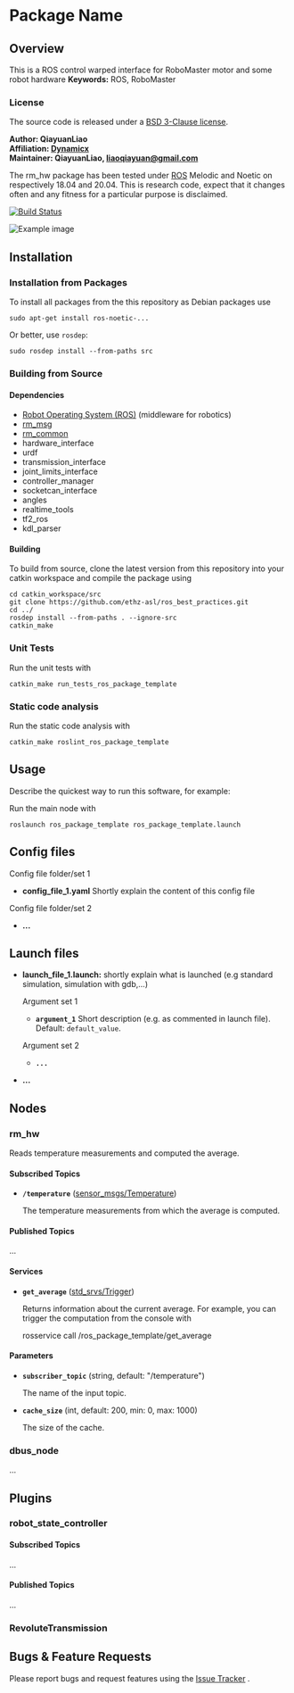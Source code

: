 # Package Name

## Overview

This is a ROS control warped interface for RoboMaster motor and some robot hardware
**Keywords:** ROS, RoboMaster

### License

The source code is released under a [BSD 3-Clause license](LICENSE).

**Author: QiayuanLiao<br />
Affiliation: [Dynamicx]()<br />
Maintainer: QiayuanLiao, liaoqiayuan@gmail.com**

The rm_hw package has been tested under [ROS] Melodic and Noetic on respectively 18.04 and 20.04. This is research code,
expect that it changes often and any fitness for a particular purpose is disclaimed.

[![Build Status](http://rsl-ci.ethz.ch/buildStatus/icon?job=ros_best_practices)](http://rsl-ci.ethz.ch/job/ros_best_practices/)

![Example image](doc/example.jpg)

[comment]: <> (### Publications)

[comment]: <> (If you use this work in an academic context, please cite the following publication&#40;s&#41;:)

[comment]: <> (* P. Fankhauser, M. Bloesch, C. Gehring, M. Hutter, and R. Siegwart: **PAPER TITLE**. IEEE/RSJ International Conference)

[comment]: <> (  on Intelligent Robots and Systems &#40;IROS&#41;, 2015. &#40;[PDF]&#40;http://dx.doi.org/10.3929/ethz-a-010173654&#41;&#41;)

[comment]: <> (        @inproceedings{Fankhauser2015,)

[comment]: <> (            author = {Fankhauser, P\'{e}ter and Hutter, Marco},)

[comment]: <> (            booktitle = {IEEE/RSJ International Conference on Intelligent Robots and Systems &#40;IROS&#41;},)

[comment]: <> (            title = {{PAPER TITLE}},)

[comment]: <> (            publisher = {IEEE},)

[comment]: <> (            year = {2015})

[comment]: <> (        })

## Installation

### Installation from Packages

To install all packages from the this repository as Debian packages use

    sudo apt-get install ros-noetic-...

Or better, use `rosdep`:

	sudo rosdep install --from-paths src

### Building from Source

#### Dependencies

- [Robot Operating System (ROS)](http://wiki.ros.org) (middleware for robotics)
- [rm_msg](https://github.com/gdut-dynamic-x/rm_msgs)
- [rm_common](https://github.com/gdut-dynamic-x/rm_common)
- hardware_interface
- urdf
- transmission_interface
- joint_limits_interface
- controller_manager
- socketcan_interface
- angles
- realtime_tools
- tf2_ros
- kdl_parser

#### Building

To build from source, clone the latest version from this repository into your catkin workspace and compile the package
using

	cd catkin_workspace/src
	git clone https://github.com/ethz-asl/ros_best_practices.git
	cd ../
	rosdep install --from-paths . --ignore-src
	catkin_make

[comment]: <> (### Running in Docker)

[comment]: <> (Docker is a great way to run an application with all dependencies and libraries bundles together. Make sure)

[comment]: <> (to [install Docker]&#40;https://docs.docker.com/get-docker/&#41; first.)

[comment]: <> (First, spin up a simple container:)

[comment]: <> (	docker run -ti --rm --name ros-container ros:noetic bash)

[comment]: <> (This downloads the `ros:noetic` image from the Docker Hub, indicates that it requires an interactive terminal &#40;`-t, -i`&#41;)

[comment]: <> (, gives it a name &#40;`--name`&#41;, removes it after you exit the container &#40;`--rm`&#41; and runs a command &#40;`bash`&#41;.)

[comment]: <> (Now, create a catkin workspace, clone the package, build it, done!)

[comment]: <> (	apt-get update && apt-get install -y git)

[comment]: <> (	mkdir -p /ws/src && cd /ws/src)

[comment]: <> (	git clone https://github.com/leggedrobotics/ros_best_practices.git)

[comment]: <> (	cd ..)

[comment]: <> (	rosdep install --from-path src)

[comment]: <> (	catkin_make)

[comment]: <> (	source devel/setup.bash)

[comment]: <> (	roslaunch ros_package_template ros_package_template.launch)

### Unit Tests

Run the unit tests with

	catkin_make run_tests_ros_package_template

### Static code analysis

Run the static code analysis with

	catkin_make roslint_ros_package_template

## Usage

Describe the quickest way to run this software, for example:

Run the main node with

	roslaunch ros_package_template ros_package_template.launch

## Config files

Config file folder/set 1

* **config_file_1.yaml** Shortly explain the content of this config file

Config file folder/set 2

* **...**

## Launch files

* **launch_file_1.launch:** shortly explain what is launched (e.g standard simulation, simulation with gdb,...)

  Argument set 1

    - **`argument_1`** Short description (e.g. as commented in launch file). Default: `default_value`.

  Argument set 2

    - **`...`**

* **...**

## Nodes

### rm_hw

Reads temperature measurements and computed the average.

#### Subscribed Topics

* **`/temperature`** ([sensor_msgs/Temperature])

  The temperature measurements from which the average is computed.

#### Published Topics

...

#### Services

* **`get_average`** ([std_srvs/Trigger])

  Returns information about the current average. For example, you can trigger the computation from the console with

  	rosservice call /ros_package_template/get_average

#### Parameters

* **`subscriber_topic`** (string, default: "/temperature")

  The name of the input topic.

* **`cache_size`** (int, default: 200, min: 0, max: 1000)

  The size of the cache.

### dbus_node

...

## Plugins

### robot_state_controller

#### Subscribed Topics

...

#### Published Topics

...

### RevoluteTransmission

## Bugs & Feature Requests

Please report bugs and request features using the [Issue Tracker](https://github.com/gdut-dynamic-x/rm_template/issues)
.


[ROS]: http://www.ros.org

[rviz]: http://wiki.ros.org/rviz

[Eigen]: http://eigen.tuxfamily.org

[std_srvs/Trigger]: http://docs.ros.org/api/std_srvs/html/srv/Trigger.html

[sensor_msgs/Temperature]: http://docs.ros.org/api/sensor_msgs/html/msg/Temperature.html
